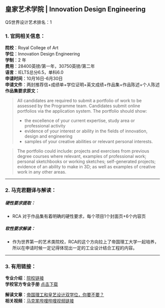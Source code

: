 ## 皇家艺术学院 | Innovation Design Engineering

QS世界设计艺术排名：1  

### 1. 官网相关信息：

**院校**：Royal College of Art  
**学位**：Innovation Design Engineering  
**学制**：2 年  
**费用**：28400英镑/第一年，30750英镑/第二年  
**语言**：IELTS总分6.5，单科6.0  
**申请时间**：10月16日-6月30日  
**申请文件**：两封推荐信+成绩单+学位证明+英文成绩+作品集+作品陈述+个人陈述  
**作品集要求原文：**   

> All candidates are required to submit a portfolio of work to be assessed by the Programme team. Candidates submit online portfolios via the application system. The portfolio should show:
> - the excellence of your current expertise, study area or professional activity
> - evidence of your interest or ability in the fields of innovation, design and engineering
> - samples of your creative abilities or relevant personal interests.  

> The portfolio could include: projects and exercises from previous degree courses where relevant, examples of professional work; personal sketchbooks or working sketches; self-generated projects; evidence of an ability to make in 3D; as well as examples of creative work in any other areas.


---


### 2. 马克君翻译与解读：

##### 硬性要求提取：
- RCA 对于作品集有着明确的硬性要求，每个项目1个封面页+6个内容页

##### 软性要求解读：
- 作为世界第一的艺术类院校，RCA的这个方向拉上了帝国理工大学一起培养，所以在申请时候一定记得体现出一定的工业设计结合工程的内容。


---


### 3. 有用链接：

**专业介绍**：[院校链接](https://www.rca.ac.uk/schools/school-of-design/innovation-design-engineering/)  
**学校官方专业手册** [点击下载](https://www.rca.ac.uk/documents/953/RCA_IDE_Programme_Specification_2018-1.pdf)

**解读文章**：[帝国理工和皇艺设计双学位，你要不要？](http://www.makebi.net/28388.html)  
**相关视频**：[马克笔哔哩哔哩视频链接](https://www.bilibili.com/video/av27203377)
